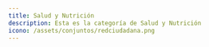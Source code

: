 ```yaml
---
title: Salud y Nutrición
description: Esta es la categoría de Salud y Nutrición
icono: /assets/conjuntos/redciudadana.png
---
```


